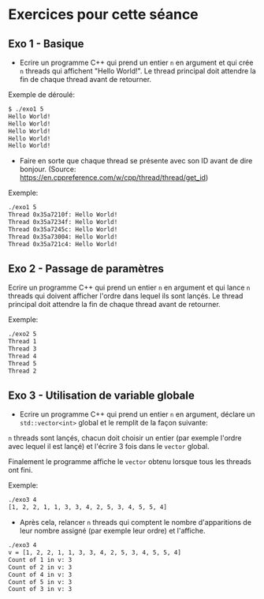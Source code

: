 # Exercices pour cette séance

## Exo 1 - Basique

* Ecrire un programme C++ qui prend un entier `n` en argument et qui crée `n` threads qui affichent "Hello World!". Le thread principal doit attendre la fin de chaque thread avant de retourner.

Exemple de déroulé:
```bash
$ ./exo1 5
Hello World!
Hello World!
Hello World!
Hello World!
Hello World!
```

* Faire en sorte que chaque thread se présente avec son ID avant de dire bonjour. (Source: https://en.cppreference.com/w/cpp/thread/thread/get_id)

Exemple:
```bash
./exo1 5
Thread 0x35a7210f: Hello World!
Thread 0x35a7234f: Hello World!
Thread 0x35a7245c: Hello World!
Thread 0x35a73004: Hello World!
Thread 0x35a721c4: Hello World!
```

## Exo 2 - Passage de paramètres

Ecrire un programme C++ qui prend un entier `n` en argument et qui lance `n` threads qui doivent afficher l'ordre dans lequel ils sont lançés. Le thread principal doit attendre la fin de chaque thread avant de retourner.

Exemple:
```bash
./exo2 5
Thread 1
Thread 3
Thread 4
Thread 5
Thread 2
```

## Exo 3 - Utilisation de variable globale

* Ecrire un programme C++ qui prend un entier `n` en argument, déclare un `std::vector<int>` global et le remplit de la façon suivante:

`n` threads sont lançés, chacun doit choisir un entier (par exemple l'ordre avec lequel il est lançé) et l'écrire 3 fois dans le `vector` global.

Finalement le programme affiche le `vector` obtenu lorsque tous les threads ont fini.

Exemple:
```bash
./exo3 4
[1, 2, 2, 1, 1, 3, 3, 4, 2, 5, 3, 4, 5, 5, 4]
```

* Après cela, relancer `n` threads qui comptent le nombre d'apparitions de leur nombre assigné (par exemple leur ordre) et l'affiche.

```bash
./exo3 4
v = [1, 2, 2, 1, 1, 3, 3, 4, 2, 5, 3, 4, 5, 5, 4]
Count of 1 in v: 3
Count of 2 in v: 3
Count of 4 in v: 3
Count of 5 in v: 3
Count of 3 in v: 3
```
